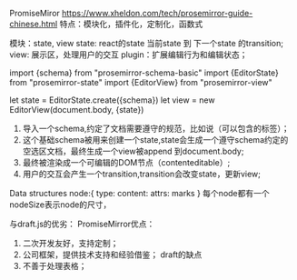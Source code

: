 PromiseMiror
https://www.xheldon.com/tech/prosemirror-guide-chinese.html
特点：模块化，插件化，定制化，函数式

模块：state, view
state: react的state 当前state 到 下一个state 的transition;
view: 展示区，处理用户的交互
plugin：扩展编辑行为和编辑状态；

import {schema} from "prosemirror-schema-basic"
import {EditorState} from "prosemirror-state"
import {EditorView} from "prosemirror-view"

let state = EditorState.create({schema})
let view = new EditorView(document.body, {state})


1. 导入一个schema,约定了文档需要遵守的规范，比如说（可以包含的标签）；
2. 这个基础schema被用来创建一个state,state会生成一个遵守schema约定的空选区文档，最终生成一个view被append 到document.body;
3. 最终被渲染成一个可编辑的DOM节点（contenteditable）;
4. 用户的交互会产生一个transition,transition会改变state，更新view;

Data structures
node:{
  type:
  content:
  attrs:
  marks
}
每个node都有一个nodeSize表示node的尺寸，


与draft.js的优劣：
PromiseMirror优点：
1. 二次开发友好，支持定制；
2. 公司框架，提供技术支持和经验借鉴；
 draft的缺点
1. 不善于处理表格；
